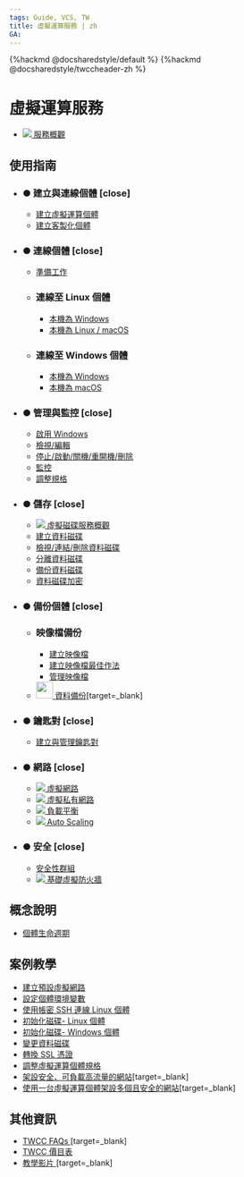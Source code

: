 ```yaml
---
tags: Guide, VCS, TW
title: 虛擬運算服務 | zh
GA:
---
```


{%hackmd @docsharedstyle/default %}
{%hackmd @docsharedstyle/twccheader-zh %}

# 虛擬運算服務

- [![](https://cos.twcc.ai/SYS-MANUAL/uploads/upload_af58322eb82b649d1f29aca1f201a117.png) 服務概觀](https://man.twcc.ai/@TWSC/bookmode-product-overview)

使用指南 <i class="fa fa-book" aria-hidden="true"></i>
---
- ### ● 建立與連線個體 [close]
    - [建立虛擬運算個體](https://man.twcc.ai/@TWSC/guide-vcs-create-zh)
    - [建立客製化個體](https://man.twcc.ai/@TWSC/guide-vcs-create-custom-instance-zh)

- ### ● 連線個體 [close]
    - [準備工作](https://man.twcc.ai/@TWSC/vcs-guide-connect-prerequisite-zh)
    - ### 連線至 Linux 個體
        - [本機為 Windows](https://man.twcc.ai/@TWSC/vcs-guide-connect-to-linux-from-windows-zh)
        - [本機為 Linux / macOS](https://man.twcc.ai/@TWSC/vcs-guide-connect-to-linux-from-linux-zh)
    - ### 連線至 Windows 個體 
        - [本機為 Windows](https://man.twcc.ai/@TWSC/vcs-guide-connect-to-windows-from-windows-zh)
        - [本機為 macOS](https://man.twcc.ai/@TWSC/vcs-guide-connect-to-windows-from-macos-zh)

- ### ● 管理與監控 [close]
    - [啟用 Windows](https://man.twcc.ai/@TWSC/guide-vcs-activate-windows-zh)
    - [檢視/編輯](https://man.twcc.ai/@TWSC/guide-vcs-view-and-edit-instance-zh)
    - [停止/啟動/關機/重開機/刪除](https://man.twcc.ai/@TWSC/vcs-guide-manage-instance-zh)
    - [監控](https://man.twcc.ai/@TWSC/vcs-guide-monitor-instance-zh)
    - [調整規格](https://man.twcc.ai/@twccdocs/howto-vcs-resize-instance-zh)

- ### ● 儲存 [close]
    - [![](https://cos.twcc.ai/SYS-MANUAL/uploads/upload_a62be3bdf4bc257526e95e16b063a777.png) 虛擬磁碟服務概觀](https://man.twcc.ai/@TWSC/guide-vcs-vds-overview-zh)
    - [建立資料磁碟](https://man.twcc.ai/@TWSC/guide-vcs-vds-create-data-disk-zh)
    - [檢視/連結/刪除資料磁碟](https://man.twcc.ai/@TWSC/guide-vcs-vds-manage-disk-zh)
	- [分離資料磁碟](https://man.twcc.ai/@twccdocs/vcs-vds-guide-detach-data-disk-zh)
    - [備份資料磁碟](https://man.twcc.ai/@TWSC/guide-vcs-vds-disk-snapshot-zh)
	- [資料磁碟加密](https://man.twcc.ai/@twccdocs/guide-vcs-vds-encryption-zh)

- ### ● 備份個體 [close]
    - ### 映像檔備份
        - [建立映像檔](https://man.twcc.ai/@TWSC/vcs-vds-instance-image-zh)
        - [建立映像檔最佳作法](https://man.twcc.ai/@twccdocs/guide-vcs-snapshot-best-practice-zh)
        - [管理映像檔](https://man.twcc.ai/@TWSC/vcs-vds-manage-instance-image-zh)
    - [ <img src="https://cos.twcc.ai/SYS-MANUAL/uploads/upload_a798c7edb1b5032ecf92265a3150a7ec.png" width="30" heigh="30"> 資料備份](https://man.twcc.ai/@twccdocs/doc-cos-main-zh/https%3A%2F%2Fman.twcc.ai%2F%40twccdocs%2Fcosbackup-zh)[target=_blank]
    
- ### ● 鑰匙對 [close]
    - [建立與管理鑰匙對](https://man.twcc.ai/@TWSC/guide-vcs-keypair-zh)
    
- ### ● 網路 [close]
    - [![](https://cos.twcc.ai/SYS-MANUAL/uploads/upload_c7ecced96f77b12664677d4cef97a3cc.png) 虛擬網路](https://man.twcc.ai/@TWSC/guide-vcs-vnw-zh)
    - [![](https://cos.twcc.ai/SYS-MANUAL/uploads/upload_d9bf6c4925efee137a33e4218349c813.png) 虛擬私有網路](https://man.twcc.ai/@TWSC/guide-vcs-vpn-zh)
    - [![](https://cos.twcc.ai/SYS-MANUAL/uploads/upload_5eaf2d8a3b112a4b8c49a853eaab60d8.png) 負載平衡](https://man.twcc.ai/@TWSC/guide-vcs-lbs-zh)
    - [![](https://cos.twcc.ai/SYS-MANUAL/uploads/upload_fe3143064a67e3d04615d38683938427.png) Auto Scaling](https://man.twcc.ai/@TWSC/guide-vcs-auto-sacling-zh)

- ### ● 安全 [close] 
    - [安全性群組](https://man.twcc.ai/@TWSC/guide-vcs-sg-zh)
    - [![](https://cos.twcc.ai/SYS-MANUAL/uploads/upload_db2be9ff86eff33624e32feceedf17e7.png) 基礎虛擬防火牆](https://man.twcc.ai/@TWSC/guide-vcs-vnf-zh)

概念說明 <i class="fa fa-commenting-o" aria-hidden="true"></i>
---
- [個體生命週期](/@twccdocs/concept-vcs-lifecycle-zh)
<!-- - [TWCC映像檔]() -->

案例教學 <i class="fa fa-lightbulb-o" aria-hidden="true"></i> 
---
- [建立預設虛擬網路](https://man.twcc.ai/@twccdocs/howto-vnw-create-default-network-zh)
- [設定個體環境變數](https://man.twcc.ai/@preview-twccdocs/howto-ccs-vcs-setup-env-variable-zh)
- [使用帳密 SSH 連線 Linux 個體](https://man.twcc.ai/@twccdocs/howto-vcs-create-usr-linux-zh)
- [初始化磁碟- Linux 個體](https://man.twcc.ai/@twccdocs/howto-bss-init-vol-linux-zh)
- [初始化磁碟- Windows 個體](https://man.twcc.ai/@twccdocs/howto-bss-init-vol-windows-zh)
- [變更資料磁碟](https://man.twcc.ai/@twccdocs/howto-bss-replace-data-vol-zh)
- [轉換 SSL 憑證](https://man.twcc.ai/@twccdocs/howo-lb-convert-cert-zh)
- [調整虛擬運算個體規格](https://man.twcc.ai/@twccdocs/howto-vcs-resize-instance-zh)
- [架設安全、可負載高流量的網站](https://man.twcc.ai/@twccdocs/howto-vcs-lb-build-secure-web-handle-high-traffic-zh)[target=_blank]
- [使用一台虛擬運算個體架設多個且安全的網站](https://man.twcc.ai/@twccdocs/howto-vcs-host-secure-multi-web-one-instance-main-zh/https%3A%2F%2Fman.twcc.ai%2F%40twccdocs%2Fhowto-vcs-host-secure-multi-web-one-instance-intro-zh)[target=_blank]

其他資訊 <i class="fa fa-info-circle" aria-hidden="true"></i>
---

<!-- - [Release Notes]() -->
- [TWCC FAQs <i class="fa fa-question-circle" aria-hidden="true"></i>](https://man.twcc.ai/@twccdocs/faq-zh/https%3A%2F%2Fman.twcc.ai%2F%40twccdocs%2Ffaq-vcs-zh)[target=_blank] 
- [TWCC 價目表 <i class="fa fa-th-list" aria-hidden="true"></i>](https://man.twcc.ai/@twccdocs/SJWlN3YDr?type=view#虛擬運算服務-Virtual-Compute-Service-VCS)
- [教學影片 <i class="fa fa-video-camera" aria-hidden="true"></i>](https://www.youtube.com/watch?v=BNQ7npYQDSo&list=PLYcc4OEy5lEDzfHqN79Yu1KHXbRFVRtdX)[target=_blank]